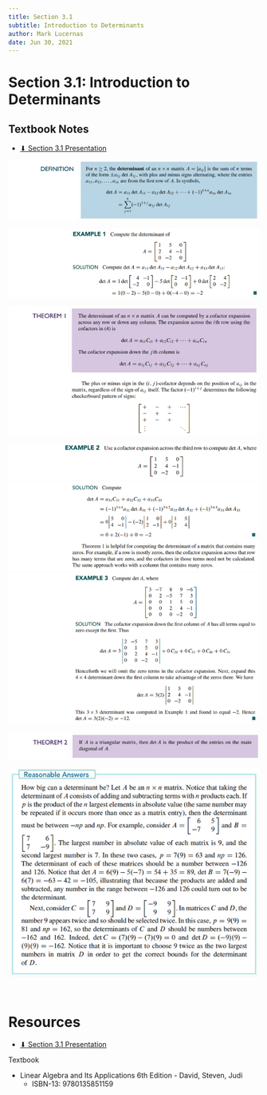 ```yaml
---
title: Section 3.1
subtitle: Introduction to Determinants
author: Mark Lucernas
date: Jun 30, 2021
---
```



# Section 3.1: Introduction to Determinants

## Textbook Notes

- [⬇ Section 3.1 Presentation](file:../../../../../../files/summer-2021/MATH-254/notes/ch-3/sec_3-1/sec_3-1_presentation.pptx)

![Definition](../../../../../../files/summer-2021/MATH-254/notes/ch-3/sec_3-1/sec_3-1_definition_introduction_to_determinants.png)

![Example 1](../../../../../../files/summer-2021/MATH-254/notes/ch-3/sec_3-1/sec_3-1_example_1.png)

![Theorem 1](../../../../../../files/summer-2021/MATH-254/notes/ch-3/sec_3-1/sec_3-1_theorem_1.png)

![Example 2.1](../../../../../../files/summer-2021/MATH-254/notes/ch-3/sec_3-1/sec_3-1_example_2-1.png)
![Example 2.2](../../../../../../files/summer-2021/MATH-254/notes/ch-3/sec_3-1/sec_3-1_example_2-2.png)
![Example 3](../../../../../../files/summer-2021/MATH-254/notes/ch-3/sec_3-1/sec_3-1_example_3.png)

![Theorem 2](../../../../../../files/summer-2021/MATH-254/notes/ch-3/sec_3-1/sec_3-1_theorem_2.png)

![Reasonable Answers](../../../../../../files/summer-2021/MATH-254/notes/ch-3/sec_3-1/sec_3-1_reasonable_answers.png)

<br>

# Resources

- [⬇ Section 3.1 Presentation](file:../../../../../../files/summer-2021/MATH-254/notes/ch-3/sec_3-1/sec_3-1_presentation.pptx)

Textbook

+ Linear Algebra and Its Applications 6th Edition - David, Steven, Judi
  + ISBN-13: 9780135851159


